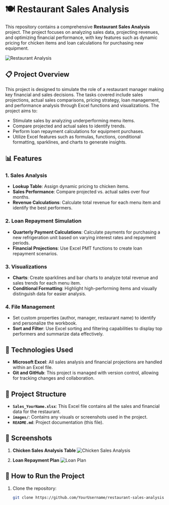 # 🍽️ Restaurant Sales Analysis

This repository contains a comprehensive **Restaurant Sales Analysis** project. The project focuses on analyzing sales data, projecting revenues, and optimizing financial performance, with key features such as dynamic pricing for chicken items and loan calculations for purchasing new equipment.

![Restaurant Analysis](https://imgs.search.brave.com/h_Sv1o7kaEHuATQgkqe5_OiFiesseb6d850_j_gz7PI/rs:fit:860:0:0:0/g:ce/aHR0cHM6Ly9jZG4u/YnVpbGRlci5pby9h/cGkvdjEvaW1hZ2Uv/YXNzZXRzLzc5MDk4/YzEyODRlMDQ4OTNi/N2U4ZGU1YzY2Zjc1/ZmQ0L2E0OGExNDM3/MTk1YjRmOWM4ZDc4/MTZjNzE5OGMzMDhi/P2Zvcm1hdD13ZWJw)

## 📋 Project Overview

This project is designed to simulate the role of a restaurant manager making key financial and sales decisions. The tasks covered include sales projections, actual sales comparisons, pricing strategy, loan management, and performance analysis through Excel functions and visualizations. The project aims to:
- Stimulate sales by analyzing underperforming menu items.
- Compare projected and actual sales to identify trends.
- Perform loan repayment calculations for equipment purchases.
- Utilize Excel features such as formulas, functions, conditional formatting, sparklines, and charts to generate insights.

## 📊 Features

### 1. Sales Analysis
- **Lookup Table**: Assign dynamic pricing to chicken items.
- **Sales Performance**: Compare projected vs. actual sales over four months.
- **Revenue Calculations**: Calculate total revenue for each menu item and identify the best performers.

### 2. Loan Repayment Simulation
- **Quarterly Payment Calculations**: Calculate payments for purchasing a new refrigeration unit based on varying interest rates and repayment periods.
- **Financial Projections**: Use Excel PMT functions to create loan repayment scenarios.

### 3. Visualizations
- **Charts**: Create sparklines and bar charts to analyze total revenue and sales trends for each menu item.
- **Conditional Formatting**: Highlight high-performing items and visually distinguish data for easier analysis.

### 4. File Management
- Set custom properties (author, manager, restaurant name) to identify and personalize the workbook.
- **Sort and Filter**: Use Excel sorting and filtering capabilities to display top performers and summarize data effectively.

## 🧰 Technologies Used
- **Microsoft Excel**: All sales analysis and financial projections are handled within an Excel file.
- **Git and GitHub**: This project is managed with version control, allowing for tracking changes and collaboration.

## 📝 Project Structure
- **`Sales_YourName.xlsx`**: This Excel file contains all the sales and financial data for the restaurant.
- **`images/`**: Contains any visuals or screenshots used in the project.
- **`README.md`**: Project documentation (this file).

## 📸 Screenshots

1. **Chicken Sales Analysis Table**
   ![Chicken Sales Analysis](https://imgs.search.brave.com/HKGWgptZDH7qoRa0Tgq5iIFhtJOZ7GjvIXP9n6hq2kw/rs:fit:860:0:0:0/g:ce/aHR0cHM6Ly93d3cu/cmliLXNvZnR3YXJl/LmNvbS9hcHAvdXBs/b2Fkcy8yMDI0LzA2/L2dvb2dsZS1hbmFs/eXRpY3MtcGVyZm9y/bWFuY2UtZGFzaGJv/YXJkLS53ZWJw)

2. **Loan Repayment Plan**
   ![Loan Plan](https://imgs.search.brave.com/G7HdrDaaN81Z5LrCbeWorQ0_P03L50n3jRr00Vz07wc/rs:fit:860:0:0:0/g:ce/aHR0cHM6Ly93d3cu/ZXhjZWxkZW15LmNv/bS93cC1jb250ZW50/L3VwbG9hZHMvMjAx/OC8xMS9BbW9ydGl6/YXRpb24tU2NoZWR1/bGUtd2l0aC1JcnJl/Z3VsYXItUGF5bWVu/dHMtMS4xLnBuZw)

## 🚀 How to Run the Project
1. Clone the repository:
   ```bash
   git clone https://github.com/YourUsername/restaurant-sales-analysis.git
